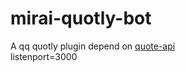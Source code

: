 # mirai-quotly-bot

A qq quotly plugin depend on [quote-api](https://github.com/LyoSU/quote-api)</br>
listenport=3000